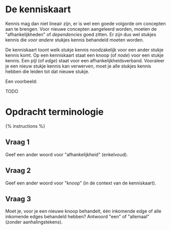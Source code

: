 # De kenniskaart

Kennis mag dan niet lineair zijn, er is wel een goede volgorde om concepten aan te brengen. Voor nieuwe concepten aangeleerd worden, moeten de "afhankelijkheden" of *dependencies* goed zitten. Er zijn dus wel stukjes kennis die *voor andere* stukjes kennis behandeld moeten worden.

De kenniskaart toont welk stukje kennis noodzakelijk voor een ander stukje kennis komt. Op een kenniskaart staat een knoop (of *node*) voor een stukje kennis. Een pijl (of *edge*) staat voor een afhankelijkheidsverband. Vooraleer je een nieuw stukje kennis kan verwerven, moet je alle stukjes kennis hebben die leiden tot dat nieuwe stukje.

Een voorbeeld:

TODO

# Opdracht terminologie

{% instructions %}

## Vraag 1
Geef een ander woord voor "afhankelijkheid" (enkelvoud).

## Vraag 2
Geef een ander woord voor "knoop" (in de context van de kenniskaart).

## Vraag 3
Moet je, voor je een nieuwe knoop behandelt, één inkomende edge of alle inkomende edges behandeld hebben? Antwoord "een" of "allemaal" (zonder aanhalingstekens).
